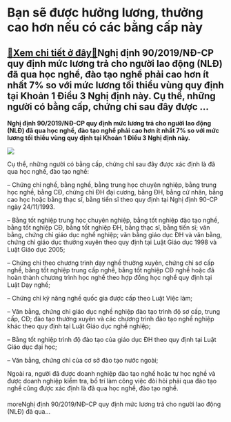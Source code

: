 Bạn sẽ được hưởng lương, thưởng cao hơn nếu có các bằng cấp này
===============================================================

[:gift:Xem chi tiết ở đây:gift:](https://hddtvn.com/ban-se-duoc-huong-luong-thuong-cao-hon-neu-co-cac-bang-cap-nay/)Nghị định 90/2019/NĐ-CP quy định mức lương trả cho người lao động (NLĐ) đã qua học nghề, đào tạo nghề phải cao hơn ít nhất 7% so với mức lương tối thiểu vùng quy định tại Khoản 1 Điều 3 Nghị định này. Cụ thể, những người có bằng cấp, chứng chỉ sau đây được …
------------------------------------------------------------------------------------------------------------------------------------------------------------------------------------------------------------------------------------------------------------------

**Nghị định 90/2019/NĐ-CP quy định mức lương trả cho người lao động (NLĐ) đã qua học nghề, đào tạo nghề phải cao hơn ít nhất 7% so với mức lương tối thiểu vùng quy định tại Khoản 1 Điều 3 Nghị định này.**


![](https://hddtvn.com/wp-content/uploads/2021/01/Untitled-design-134-1024x768-1.png)


Cụ thể, những người có bằng cấp, chứng chỉ sau đây được xác định là đã qua học nghề, đào tạo nghề:


– Chứng chỉ nghề, bằng nghề, bằng trung học chuyên nghiệp, bằng trung học nghề, bằng CĐ, chứng chỉ ĐH đại cương, bằng ĐH, bằng cử nhân, bằng cao học hoặc bằng thạc sĩ, bằng tiến sĩ theo quy định tại Nghị định 90-CP ngày 24/11/1993.


– Bằng tốt nghiệp trung học chuyên nghiệp, bằng tốt nghiệp đào tạo nghề, bằng tốt nghiệp CĐ, bằng tốt nghiệp ĐH, bằng thạc sĩ, bằng tiến sĩ; văn bằng, chứng chỉ giáo dục nghề nghiệp; văn bằng giáo dục ĐH và văn bằng, chứng chỉ giáo dục thường xuyên theo quy định tại Luật Giáo dục 1998 và Luật Giáo dục 2005;


– Chứng chỉ theo chương trình dạy nghề thường xuyên, chứng chỉ sơ cấp nghề, bằng tốt nghiệp trung cấp nghề, bằng tốt nghiệp CĐ nghề hoặc đã hoàn thành chương trình học nghề theo hợp đồng học nghề quy định tại Luật Dạy nghề;


– Chứng chỉ kỹ năng nghề quốc gia được cấp theo Luật Việc làm;


– Văn bằng, chứng chỉ giáo dục nghề nghiệp đào tạo trình độ sơ cấp, trung cấp, CĐ; đào tạo thường xuyên và các chương trình đào tạo nghề nghiệp khác theo quy định tại Luật Giáo dục nghề nghiệp;


– Bằng tốt nghiệp trình độ đào tạo của giáo dục ĐH theo quy định tại Luật Giáo dục đại học;


– Văn bằng, chứng chỉ của cơ sở đào tạo nước ngoài;


Ngoài ra, người đã được doanh nghiệp đào tạo nghề hoặc tự học nghề và được doanh nghiệp kiểm tra, bố trí làm công việc đòi hỏi phải qua đào tạo nghề cũng được xác định là đã qua học nghề, đào tạo nghề.


#### 


moreNghị định 90/2019/NĐ-CP quy định mức lương trả cho người lao động (NLĐ) đã qua…

